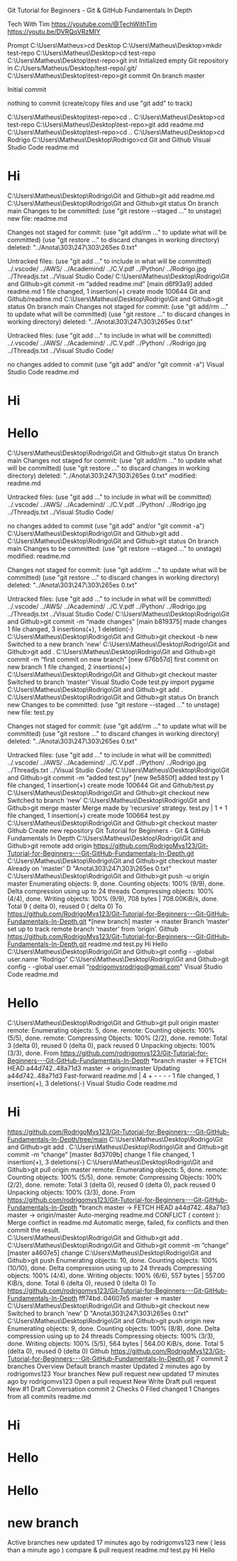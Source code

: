  Git Tutorial for Beginners - Git & GitHub Fundamentals In Depth

Tech With Tim 
https://youtube.com/@TechWithTim
https://youtu.be/DVRQoVRzMIY 

Prompt 
C:\Users\Matheus>cd Desktop
C:\Users\Matheus\Desktop>mkdir test-repo
C:\Users\Matheus\Desktop>cd test-repo
C:\Users\Matheus\Desktop\test-repo>git init
Initialized empty Git repository in C:/Users/Matheus/Desktop/test-repo/.git/
C:\Users\Matheus\Desktop\test-repo>git commit 
On branch master

Initial commit

nothing to commit (create/copy files and use "git add" to track)

C:\Users\Matheus\Desktop\test-repo>cd ..
C:\Users\Matheus\Desktop>cd test-repo
C:\Users\Matheus\Desktop\test-repo>git add readme.md 
C:\Users\Matheus\Desktop\test-repo>cd ..
C:\Users\Matheus\Desktop>cd Rodrigo
C:\Users\Matheus\Desktop\Rodrigo>cd Git and Github
Visual Studio Code
readme.md
# Hi
C:\Users\Matheus\Desktop\Rodrigo\Git and Github>git add readme.md
C:\Users\Matheus\Desktop\Rodrigo\Git and Github>git status
On branch main
Changes to be committed:
  (use "git restore --staged <file>..." to unstage)
        new file:   readme.md

Changes not staged for commit:
  (use "git add/rm <file>..." to update what will be committed)
  (use "git restore <file>..." to discard changes in working directory)
        deleted:    "../Anota\303\247\303\265es 0.txt"

Untracked files:
  (use "git add <file>..." to include in what will be committed)
        ../.vscode/
        ../AWS/
        ../Academind/
        ../C.V.pdf
        ../Python/
        ../Rodrigo.jpg
        ../Threadjs.txt
        ../Visual Studio Code/
C:\Users\Matheus\Desktop\Rodrigo\Git and Github>git commit -m “added readme.md”
[main d6f93a9] added readme.md
 1 file changed, 1 insertion(+)
 create mode 100644 Git and Github/readme.md
C:\Users\Matheus\Desktop\Rodrigo\Git and Github>git status
On branch main
Changes not staged for commit:
  (use "git add/rm <file>..." to update what will be committed)
  (use "git restore <file>..." to discard changes in working directory)
        deleted:    "../Anota\303\247\303\265es 0.txt"

Untracked files:
  (use "git add <file>..." to include in what will be committed)
        ../.vscode/
        ../AWS/
        ../Academind/
        ../C.V.pdf
        ../Python/
        ../Rodrigo.jpg
        ../Threadjs.txt
        ../Visual Studio Code/

no changes added to commit (use "git add" and/or "git commit -a")
Visual Studio Code
readme.md
# Hi

# Hello
C:\Users\Matheus\Desktop\Rodrigo\Git and Github>git status
On branch main
Changes not staged for commit:
  (use "git add/rm <file>..." to update what will be committed)
  (use "git restore <file>..." to discard changes in working directory)
        deleted:    "../Anota\303\247\303\265es 0.txt"
        modified:   readme.md

Untracked files:
  (use "git add <file>..." to include in what will be committed)
        ../.vscode/
        ../AWS/
        ../Academind/
        ../C.V.pdf
        ../Python/
        ../Rodrigo.jpg
        ../Threadjs.txt
        ../Visual Studio Code/

no changes added to commit (use "git add" and/or "git commit -a")
C:\Users\Matheus\Desktop\Rodrigo\Git and Github>git add . 
C:\Users\Matheus\Desktop\Rodrigo\Git and Github>git status
On branch main
Changes to be committed:
  (use "git restore --staged <file>..." to unstage)
        modified:   readme.md

Changes not staged for commit:
  (use "git add/rm <file>..." to update what will be committed)
  (use "git restore <file>..." to discard changes in working directory)
        deleted:    "../Anota\303\247\303\265es 0.txt"

Untracked files:
  (use "git add <file>..." to include in what will be committed)
        ../.vscode/
        ../AWS/
        ../Academind/
        ../C.V.pdf
        ../Python/
        ../Rodrigo.jpg
        ../Threadjs.txt
        ../Visual Studio Code/
C:\Users\Matheus\Desktop\Rodrigo\Git and Github>git commit -m “made changes”
[main b819375] made changes
 1 file changed, 3 insertions(+), 1 deletion(-)
C:\Users\Matheus\Desktop\Rodrigo\Git and Github>git checkout -b new
Switched to a new branch 'new'
C:\Users\Matheus\Desktop\Rodrigo\Git and Github>git add .
C:\Users\Matheus\Desktop\Rodrigo\Git and Github>git commit -m “first commit on new branch”
[new 676b57d] first commit on new branch
 1 file changed, 2 insertions(+)
C:\Users\Matheus\Desktop\Rodrigo\Git and Github>git checkout master
Switched to branch ‘master’ 
Visual Studio Code
test.py
import pygame 
C:\Users\Matheus\Desktop\Rodrigo\Git and Github>git add .
C:\Users\Matheus\Desktop\Rodrigo\Git and Github>git status
On branch new
Changes to be committed:
  (use "git restore --staged <file>..." to unstage)
        new file:   test.py

Changes not staged for commit:
  (use "git add/rm <file>..." to update what will be committed)
  (use "git restore <file>..." to discard changes in working directory)
        deleted:    "../Anota\303\247\303\265es 0.txt"

Untracked files:
  (use "git add <file>..." to include in what will be committed)
        ../.vscode/
        ../AWS/
        ../Academind/
        ../C.V.pdf
        ../Python/
        ../Rodrigo.jpg
        ../Threadjs.txt
        ../Visual Studio Code/
C:\Users\Matheus\Desktop\Rodrigo\Git and Github>git commit -m “added test.py”
[new 9e5850f] added test.py
 1 file changed, 1 insertion(+)
 create mode 100644 Git and Github/test.py
C:\Users\Matheus\Desktop\Rodrigo\Git and Github>git checkout new
Switched to branch ‘new’
C:\Users\Matheus\Desktop\Rodrigo\Git and Github>git merge master
Merge made by ‘recursive’ strategy.
 test.py | 1 +
 1 file changed, 1 insertion(+)
 create mode 100664 test.py
C:\Users\Matheus\Desktop\Rodrigo\Git and Github>git checkout  master 
Github 
Create new repository 
Git Tutorial for Beginners - Git & GitHub Fundamentals In Depth
C:\Users\Matheus\Desktop\Rodrigo\Git and Github>git remote add origin https://github.com/RodrigoMvs123/Git-Tutorial-for-Beginners---Git-GitHub-Fundamentals-In-Depth.git
C:\Users\Matheus\Desktop\Rodrigo\Git and Github>git checkout master
Already on 'master'
D       "Anota\303\247\303\265es 0.txt"
C:\Users\Matheus\Desktop\Rodrigo\Git and Github>git push -u origin master
Enumerating objects: 9, done.
Counting objects: 100% (9/9), done.
Delta compression using up to 24 threads
Compressing objects: 100% (4/4), done.
Writing objects: 100% (9/9), 708 bytes | 708.00KiB/s, done.
Total 9 ( delta 0), reused 0 ( delta 0)
To https://github.com/RodrigoMvs123/Git-Tutorial-for-Beginners---Git-GitHub-Fundamentals-In-Depth.git
*[new branch]  master -> master
Branch ‘master’ set up to track remote branch ‘master’ from ‘origin’.
Github 
https://github.com/RodrigoMvs123/Git-Tutorial-for-Beginners---Git-GitHub-Fundamentals-In-Depth.git
readme.md 
test.py
Hi 
Hello
C:\Users\Matheus\Desktop\Rodrigo\Git and Github>git config - -global user.name “Rodrigo”
C:\Users\Matheus\Desktop\Rodrigo\Git and Github>git config - -global user.email “rodrigomvsrodrigo@gmail.com”
Visual Studio Code
readme.md
# Hello
C:\Users\Matheus\Desktop\Rodrigo\Git and Github>git pull origin master
remote: Enumerating objects: 5, done.
remote: Counting objects: 100% (5/5), done.
remote: Compressing Objects: 100% (2/2), done.
remote: Total 3 (delta 0), reused 0 (delta 0), pack reused 0
Unpacking objects: 100% (3/3), done.
From https://github.com/rodrigomvs123/Git-Tutorial-for-Beginners---Git-GitHub-Fundamentals-In-Depth
*branch                            master       -> FETCH HEAD
a44d742..48a71d3          master       -> origin/master
Updating a44d742..48a71d3 
Fast-forward
 readme.md | 4 + - - - -
 1 file changed, 1 insertion(+), 3 deletions(-)
Visual Studio Code
readme.md
# Hi
https://github.com/RodrigoMvs123/Git-Tutorial-for-Beginners---Git-GitHub-Fundamentals-In-Depth/tree/main
C:\Users\Matheus\Desktop\Rodrigo\Git and Github>git add .
C:\Users\Matheus\Desktop\Rodrigo\Git and Github>git commit -m “change”
[master 8d3709b] change
 1 file changed, 1 insertion(+), 3 deletions(-)
C:\Users\Matheus\Desktop\Rodrigo\Git and Github>git pull origin master
remote: Enumerating objects: 5, done.
remote: Counting objects: 100% (5/5), done.
remote: Compressing Objects: 100% (2/2), done.
remote: Total 3 (delta 0), reused 0 (delta 0), pack reused 0
Unpacking objects: 100% (3/3), done.
From https://github.com/rodrigomvs123/Git-Tutorial-for-Beginners---Git-GitHub-Fundamentals-In-Depth
*branch                            master       -> FETCH HEAD
a44d742..48a71d3          master       -> origin/master
Auto-merging readme.md 
CONFLICT ( content ): Merge conflict in readme.md
Automatic merge, failed, fix conflicts and then commit the result. 	 	
C:\Users\Matheus\Desktop\Rodrigo\Git and Github>git add .
C:\Users\Matheus\Desktop\Rodrigo\Git and Github>git commit -m “change”
[master a4607e5] change
C:\Users\Matheus\Desktop\Rodrigo\Git and Github>git push 
Enumerating objects: 10, done.
Counting objects: 100% (10/10), done.
Delta compression using up to 24 threads
Compressing objects: 100% (4/4), done.
Writing objects: 100% (6/6), 557 bytes | 557.00 KiB/s, done.
Total 6 (delta 0), reused 0 (delta 0)
To https://github.com/rodrigomvs123/Git-Tutorial-for-Beginners---Git-GitHub-Fundamentals-In-Depth
fff74bd..04607e5     master -> master
C:\Users\Matheus\Desktop\Rodrigo\Git and Github>git checkout new
Switched to branch 'new'
D       "Anota\303\247\303\265es 0.txt"
C:\Users\Matheus\Desktop\Rodrigo\Git and Github>git push origin new
Enumerating objects: 9, done.
Counting objects: 100% (8/8), done.
Delta compression using up to 24 threads
Compressing objects: 100% (3/3), done.
Writing objects: 100% (5/5), 564 bytes | 564.00 KiB/s, done.
Total 5 (delta 0), reused 0 (delta 0)
Github 
https://github.com/RodrigoMvs123/Git-Tutorial-for-Beginners---Git-GitHub-Fundamentals-In-Depth.git
7 commit             2 branches
Overview
Default branch
master Updated 2 minutes ago by rodrigomvs123
Your branches                                                                 New pull request
new updated 17 minutes ago by rodrigomvs123
Open a pull request
New
Write
Draft pull request 
New #1
Draft 
Conversation        commit 2         Checks 0          Filed changed 1
Changes from all commits
readme.md
# Hi

# Hello
# Hello

# new branch 
Active branches
new updated 17 minutes ago by rodrigomvs123
new ( less than a minute ago )         compare & pull request
readme.md 
test.py
Hi 
Hello











